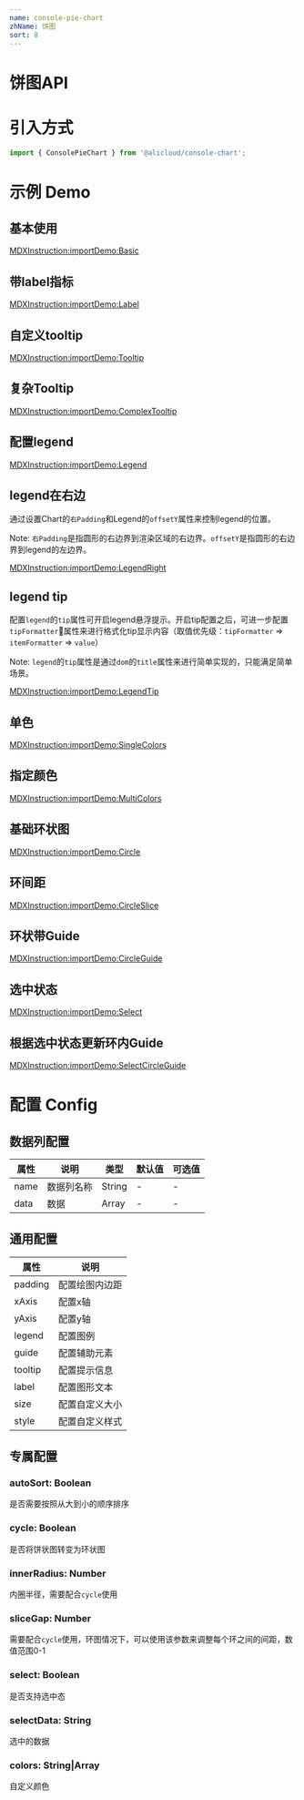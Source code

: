 ```yaml
---
name: console-pie-chart
zhName: 饼图
sort: 8
---
```


# 饼图API

# 引入方式

```javascript
import { ConsolePieChart } from '@alicloud/console-chart';
```

# 示例 Demo

## 基本使用

[MDXInstruction:importDemo:Basic](./demo/Basic.tsx)

## 带label指标

[MDXInstruction:importDemo:Label](./demo/Label.tsx)

## 自定义tooltip

[MDXInstruction:importDemo:Tooltip](./demo/Tooltip.tsx)

## 复杂Tooltip

[MDXInstruction:importDemo:ComplexTooltip](./demo/ComplexTooltip.tsx)

## 配置legend

[MDXInstruction:importDemo:Legend](./demo/Legend.tsx)

## legend在右边

通过设置Chart的`右Padding`和Legend的`offsetY`属性来控制legend的位置。

Note: `右Padding`是指圆形的右边界到渲染区域的右边界。`offsetY`是指圆形的右边界到legend的左边界。

[MDXInstruction:importDemo:LegendRight](./demo/LegendRight.tsx)

## legend tip

配置`legend`的`tip`属性可开启legend悬浮提示。开启tip配置之后，可进一步配置`tipFormatter`属性来进行格式化tip显示内容（取值优先级：`tipFormatter` => `itemFormatter` => `value`）

Note: `legend`的`tip`属性是通过`dom`的`title`属性来进行简单实现的，只能满足简单场景。

[MDXInstruction:importDemo:LegendTip](./demo/LegendTip.tsx)

## 单色

[MDXInstruction:importDemo:SingleColors](./demo/SingleColors.tsx)

## 指定颜色

[MDXInstruction:importDemo:MultiColors](./demo/MultiColors.tsx)

## 基础环状图

[MDXInstruction:importDemo:Circle](./demo/Circle.tsx)

## 环间距

[MDXInstruction:importDemo:CircleSlice](./demo/CircleSlice.tsx)

## 环状带Guide

[MDXInstruction:importDemo:CircleGuide](./demo/CircleGuide.tsx)

## 选中状态

[MDXInstruction:importDemo:Select](./demo/Select.tsx)

## 根据选中状态更新环内Guide

[MDXInstruction:importDemo:SelectCircleGuide](./demo/SelectCircleGuide.tsx)

# 配置 Config

## 数据列配置
| 属性 | 说明 | 类型 | 默认值 | 可选值 |
| --- | --- | --- | --- | --- |
| name | 数据列名称 | String | - | - |
| data | 数据 | Array | - | - |

## 通用配置

| 属性 | 说明 |
| --- | --- |
| padding | 配置绘图内边距 |
| xAxis | 配置x轴 |
| yAxis | 配置y轴 |
| legend | 配置图例 |
| guide | 配置辅助元素 |
| tooltip | 配置提示信息 |
| label | 配置图形文本 |
| size | 配置自定义大小 |
| style | 配置自定义样式 |

## 专属配置

### autoSort: Boolean
是否需要按照从大到小的顺序排序

### cycle: Boolean
是否将饼状图转变为环状图

### innerRadius: Number
内圈半径，需要配合`cycle`使用

### sliceGap: Number
需要配合`cycle`使用，环图情况下，可以使用该参数来调整每个环之间的间距，数值范围0-1

### select: Boolean
是否支持选中态

### selectData: String
选中的数据

### colors: String|Array
自定义颜色